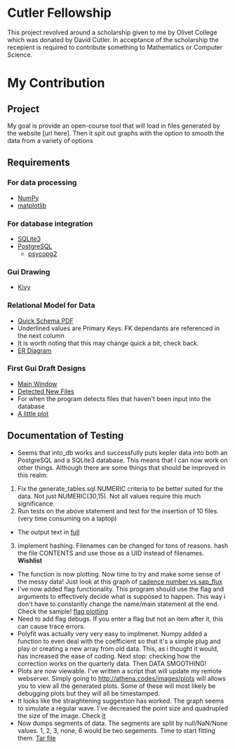 # Cutler Fellowship

This project revolved around a scholarship given to me by Olivet College which was donated by David Cutler. In acceptance of the scholarship the recepient is required to contribute something to Mathematics or Computer Science.

# My Contribution
## Project
My goal is provide an open-course tool that will load in files generated by the website [url here]. Then it spit out graphs with the option to smooth the data from a variety of options

## Requirements
### For data processing
* [NumPy](http://www.numpy.org/)
* [matplotlib](http://matplotlib.org/)

### For database integration
* [SQLite3](https://www.sqlite.org/)
* [PostgreSQL](http://www.postgresql.org/)
  * [psycopg2](http://initd.org/psycopg/)

### Gui Drawing
* [Kivy](https://Kivy.org)

### Relational Model for Data
* [Quick Schema PDF](http://athena.codes/images/relationmodel.pdf)
 * Underlined values are Primary Keys. FK dependants are referenced in the next column
 * It is worth noting that this may change quick a bit, check back.
* [ER Diagram](http://athena.codes/images/erdia.png)

### First Gui Draft Designs
* [Main Window](http://athena.codes/images/Sample.1.MainWindow.png)
* [Detected New Files](http://athena.codes/images/Sample.1.Detected.png)
 * For when the program detects files that haven't been input into the database
* [A little plot](http://athena.codes/images/Sample.1.PlotWindow.png)

## Documentation of Testing
* Seems that into_db works and successfully puts kepler data into both an PostgreSQL and a SQLite3 database. This means that I can now work on other things. Although there are some things that should be improved in this realm:
 1. Fix the generate_tables.sql NUMERIC criteria to be better suited for the data. Not just NUMERIC(30,15). Not all values require this much significance.
 2. Run tests on the above statement and test for the insertion of 10 files. (very time consuming on a laptop)
  * The output text in [full](http://athena.codes/ftp/output.intodb.01232016.txt)
 3. implement hashing. Filenames can be changed for tons of reasons. hash the file CONTENTS and use those as a UID instead of filenames. **Wishlist**
* The function is now plotting. Now time to try and make some sense of the messy data! Just look at this graph of [cadence number vs sap_flux](http://athena.codes/images/plot1)
* I've now added flag functionality. This program should use the flag and arguments to effectively decide what is supposed to happen. This way i don't have to constantly change the name/main statement at the end. Check the sample! [flag plotting](http://athena.codes/ftp/flaglog.txt)
 * Need to add flag debugs. If you enter a flag but not an item after it, this can cause trace errors.
* Polyfit was actually very very easy to implmenet. Numpy added a function to even deal with the coefficient so that it's a simple plug and play or creating a new array from old data. This, as i thought it would, has increased the ease of coding. Next stop: checking how the correction works on the quarterly data. Then DATA SMOOTHING! 
* Plots are now viewable. I've written a script that will update my remote webserver. Simply going to http://athena.codes/images/plots will allows you to view all the generated plots. Some of these will most likely be debugging plots but they will all be timestamped.
* It looks like the straightening suggestion has worked. The graph seems to simulate a regular wave. I've decreased the point size and quadrupled the size of the image. Check [it](http://athena.codes/images/plots/plot2016-02-04-10:22:47.300087.stitched.png)
* Now dumps segments of data. The segments are split by null/NaN/None values. 1, 2, 3, none, 6 would be two segements. Time to start fitting them. [Tar file](http://athena.codes/ftp/Segments.tar.gz)
